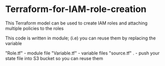 # Terraform-for-IAM-role-creation
This Terraform model can be used to create IAM roles and attaching multiple policies to the roles 

This code is written in module; (i.e) you can reuse them by replacing the variable 

"Role.tf" - module file
"Variable.tf" - variable files
"source.tf" . - push your state file into S3 bucket so you can reuse them 
